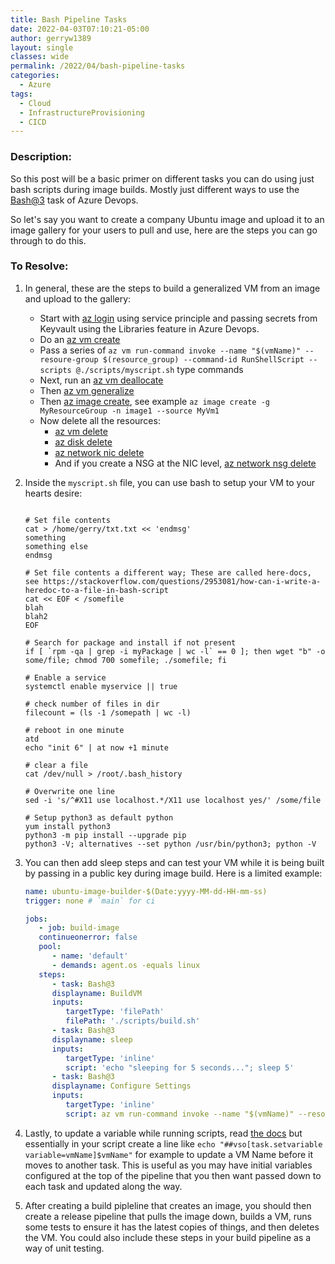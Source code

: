 ```yaml
---
title: Bash Pipeline Tasks
date: 2022-04-03T07:10:21-05:00
author: gerryw1389
layout: single
classes: wide
permalink: /2022/04/bash-pipeline-tasks
categories:
  - Azure
tags:
  - Cloud
  - InfrastructureProvisioning
  - CICD
---
```

<!--more-->

### Description:

So this post will be a basic primer on different tasks you can do using just bash scripts during image builds. Mostly just different ways to use the [Bash@3](https://docs.microsoft.com/en-us/azure/devops/pipelines/tasks/utility/bash?view=azure-devops) task of Azure Devops.

So let's say you want to create a company Ubuntu image and upload it to an image gallery for your users to pull and use, here are the steps you can go through to do this.

### To Resolve:

1. In general, these are the steps to build a generalized VM from an image and upload to the gallery:

   - Start with [az login](https://docs.microsoft.com/en-us/cli/azure/reference-index?view=azure-cli-latest#az-login) using service principle and passing secrets from Keyvault using the Libraries feature in Azure Devops.
   - Do an [az vm create](https://docs.microsoft.com/en-us/cli/azure/vm?view=azure-cli-latest#az-vm-create)
   - Pass a series of `az vm run-command invoke --name "$(vmName)" --resoure-group $(resource_group) --command-id RunShellScript --scripts @./scripts/myscript.sh` type commands
   - Next, run an [az vm deallocate](https://docs.microsoft.com/en-us/cli/azure/vm?view=azure-cli-latest#az-vm-deallocate)
   - Then [az vm generalize](https://docs.microsoft.com/en-us/cli/azure/vm?view=azure-cli-latest#az-vm-generalize)
   - Then [az image create](https://docs.microsoft.com/en-us/cli/azure/image?view=azure-cli-latest#az-image-create), see example `az image create -g MyResourceGroup -n image1 --source MyVm1`
   - Now delete all the resources:
      - [az vm delete](https://docs.microsoft.com/en-us/cli/azure/vm?view=azure-cli-latest#az-vm-delete)
      - [az disk delete](https://docs.microsoft.com/en-us/cli/azure/disk?view=azure-cli-latest#az-disk-delete)
      - [az network nic delete](https://docs.microsoft.com/en-us/cli/azure/network/nic?view=azure-cli-latest#az-network-nic-delete)
      - And if you create a NSG at the NIC level, [az network nsg delete](https://docs.microsoft.com/en-us/cli/azure/network/nsg?view=azure-cli-latest#az-network-nsg-delete)

1. Inside the `myscript.sh` file, you can use bash to setup your VM to your hearts desire:

   ```shell

   # Set file contents
   cat > /home/gerry/txt.txt << 'endmsg'
   something
   something else
   endmsg

   # Set file contents a different way; These are called here-docs, see https://stackoverflow.com/questions/2953081/how-can-i-write-a-heredoc-to-a-file-in-bash-script
   cat << EOF < /somefile
   blah
   blah2
   EOF

   # Search for package and install if not present
   if [ `rpm -qa | grep -i myPackage | wc -l` == 0 ]; then wget "b" -o some/file; chmod 700 somefile; ./somefile; fi

   # Enable a service
   systemctl enable myservice || true

   # check number of files in dir
   filecount = (ls -1 /somepath | wc -l)

   # reboot in one minute
   atd
   echo "init 6" | at now +1 minute

   # clear a file
   cat /dev/null > /root/.bash_history

   # Overwrite one line
   sed -i 's/^#X11 use localhost.*/X11 use localhost yes/' /some/file

   # Setup python3 as default python
   yum install python3
   python3 -m pip install --upgrade pip
   python3 -V; alternatives --set python /usr/bin/python3; python -V

   ```

1. You can then add sleep steps and can test your VM while it is being built by passing in a public key during image build. Here is a limited example:

   ```yaml
   name: ubuntu-image-builder-$(Date:yyyy-MM-dd-HH-mm-ss)
   trigger: none # `main` for ci

   jobs:
      - job: build-image
      continueonerror: false
      pool:
         - name: 'default'
         - demands: agent.os -equals linux
      steps:
         - task: Bash@3
         displayname: BuildVM
         inputs:
            targetType: 'filePath'
            filePath: './scripts/build.sh'  
         - task: Bash@3
         displayname: sleep
         inputs:
            targetType: 'inline'
            script: 'echo "sleeping for 5 seconds..."; sleep 5'        
         - task: Bash@3
         displayname: Configure Settings
         inputs:
            targetType: 'inline'
            script: az vm run-command invoke --name "$(vmName)" --resoure-group $(resource_group) --command-id RunShellScript --scripts @./scripts/mysettings.sh    
   ```

1. Lastly, to update a variable while running scripts, read [the docs](https://docs.microsoft.com/en-us/azure/devops/pipelines/process/set-variables-scripts?view=azure-devops&tabs=bash) but essentially in your script create a line like `echo "##vso[task.setvariable variable=vmName]$vmName"` for example to update a VM Name before it moves to another task. This is useful as you may have initial variables configured at the top of the pipeline that you then want passed down to each task and updated along the way.

1. After creating a build pipleline that creates an image, you should then create a release pipeline that pulls the image down, builds a VM, runs some tests to ensure it has the latest copies of things, and then deletes the VM. You could also include these steps in your build pipeline as a way of unit testing.